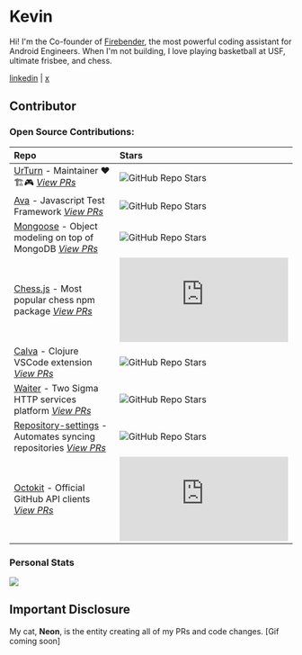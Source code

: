 # Kevin
Hi! I'm the Co-founder of [Firebender](https://firebender.com), the most powerful coding assistant for Android Engineers. When I'm not building, I love playing basketball at USF, ultimate frisbee, and chess.

[linkedin](https://linkedin.com/in/distributed) | [x](https://x.com/kevo1ution)

## Contributor

### Open Source Contributions:
| Repo | Stars |
|:---	|:---	|
| [UrTurn](https://github.com/turnbasedgames) - Maintainer ❤️🏗️🎮 [_View PRs_](https://github.com/turnbasedgames/urturn/pulls?q=is%3Apr+author%3Akevo1ution+is%3Aclosed) | ![GitHub Repo Stars](https://img.shields.io/github/stars/turnbasedgames?style=social) |
| [Ava](https://github.com/avajs/ava) - Javascript Test Framework [_View PRs_](https://github.com/avajs/ava/pulls?q=is%3Apr+author%3Akevo1ution+is%3Aclosed) | ![GitHub Repo Stars](https://img.shields.io/github/stars/avajs/ava?style=social) |
| [Mongoose](https://github.com/Automattic/mongoose) - Object modeling on top of MongoDB [_View PRs_](https://github.com/Automattic/mongoose/pulls?q=is%3Apr+is%3Aclosed+author%3Akevo1ution) | ![GitHub Repo Stars](https://img.shields.io/github/stars/Automattic/mongoose?style=social) |
| [Chess.js](https://github.com/jhlywa/chess.js) - Most popular chess npm package [_View PRs_](https://github.com/jhlywa/chess.js/pulls?q=is%3Apr+is%3Aclosed+author%3Akevo1ution) | ![GitHub Repo Stars](https://img.shields.io/github/stars/jhlywa/chess.js?style=social) |
| [Calva](https://github.com/BetterThanTomorrow/calva) - Clojure VSCode extension [_View PRs_](https://github.com/BetterThanTomorrow/calva/pulls?q=is%3Apr+author%3Akevo1ution+is%3Aclosed) | ![GitHub Repo Stars](https://img.shields.io/github/stars/BetterThanTomorrow/calva?style=social) |
| [Waiter](https://github.com/twosigma/waiter) - Two Sigma HTTP services platform [_View PRs_](https://github.com/twosigma/waiter/pulls?q=is%3Apr+author%3Akevo1ution+is%3Aclosed) | ![GitHub Repo Stars](https://img.shields.io/github/stars/twosigma/waiter?style=social) |
| [Repository-settings](https://github.com/repository-settings/app) - Automates syncing repositories [_View PRs_](https://github.com/repository-settings/app/pulls?q=is%3Apr+is%3Aclosed+author%3Akevo1ution) | ![GitHub Repo Stars](https://img.shields.io/github/stars/repository-settings/app?style=social) |
| [Octokit](https://github.com/octokit/endpoint.js) - Official GitHub API clients [_View PRs_](https://github.com/octokit/endpoint.js/pulls?q=is%3Apr+is%3Aclosed+author%3Akevo1ution) | ![GitHub Repo Stars](https://img.shields.io/github/stars/octokit/endpoint.js?style=social) |

### Personal Stats
![](https://github-readme-stats.vercel.app/api?username=kevo1ution&count_private=true&show_icons=true&theme=dark)

## Important Disclosure

My cat, **Neon**, is the entity creating all of my PRs and code changes.
[Gif coming soon]
